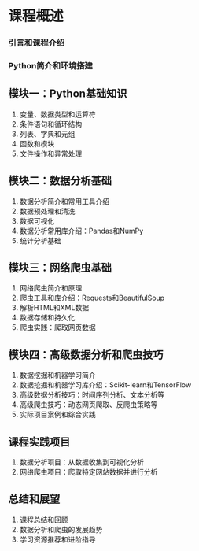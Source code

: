 # 课程概述

### 引言和课程介绍
### Python简介和环境搭建

## 模块一：Python基础知识

1. 变量、数据类型和运算符
2. 条件语句和循环结构
3. 列表、字典和元组
4. 函数和模块
5. 文件操作和异常处理

## 模块二：数据分析基础

1. 数据分析简介和常用工具介绍
2. 数据预处理和清洗
3. 数据可视化
4. 数据分析常用库介绍：Pandas和NumPy
5. 统计分析基础

## 模块三：网络爬虫基础

1. 网络爬虫简介和原理
2. 爬虫工具和库介绍：Requests和BeautifulSoup
3. 解析HTML和XML数据
4. 数据存储和持久化
5. 爬虫实践：爬取网页数据

## 模块四：高级数据分析和爬虫技巧

1. 数据挖掘和机器学习简介
2. 数据挖掘和机器学习库介绍：Scikit-learn和TensorFlow
3. 高级数据分析技巧：时间序列分析、文本分析等
4. 高级爬虫技巧：动态网页爬取、反爬虫策略等
5. 实际项目案例和综合实践

## 课程实践项目

1. 数据分析项目：从数据收集到可视化分析
2. 网络爬虫项目：爬取特定网站数据并进行分析

## 总结和展望

1. 课程总结和回顾
2. 数据分析和爬虫的发展趋势
3. 学习资源推荐和进阶指导